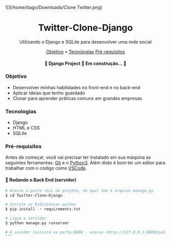 ![](/home/tiago/Downloads/Clone Twitter.png)

<h1 align="center"> Twitter-Clone-Django </h1>

<p align="center"> Utilizando o Django e SQLite para desenvolver uma rede social</p>

<p align="center">  <a href="#objetivo">Objetivo</a> •  <a href="#tecnologias">Tecnologias</a> <a href="#pré-requisitos">Pré-requisitos</a></p>

<h4 align="center">  🚧  Django Project 🚀 Em construção...  🚧 </h4>

### Objetivo

- Desenvolver minhas habilidades no front-end e no back-end
- Aplicar ideias que tenho guardado
- Clonar para aprender práticas comuns em grandes empresas

### Tecnologias

- Django
- HTML e CSS
- SQLite 

### Pré-requisitos 

Antes de começar, você vai precisar ter instalado em sua máquina as seguintes ferramentas: [Git]([https://git-scm.com](https://git-scm.com/)) e o [Python3](https://www.python.org/). Além disto é bom ter um editor para trabalhar com o código como [VSCode](https://code.visualstudio.com/).

<h4>  🎲 Rodando o Back End (servidor) </h4>

````bash
# Acesse a pasta raiz do projeto, no qual tem o arquivo manage.py
$ cd Twitter-Clone-Django

# Instale as bibliotecas python
$ pip install -r requirements.txt

# Ligue o servidor
$ python manage.py runserver

# O sevidor iniciará na porta:8000 - acesse <http://127.0.0.1:8000/publication>
```
````

